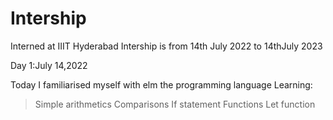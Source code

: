 # Intership
Interned at IIIT Hyderabad
Intership is from 14th July 2022 to 14thJuly 2023 

Day 1:July 14,2022

Today I familiarised myself with elm the programming language
Learning:
  >Simple arithmetics
  >Comparisons
  >If statement
  >Functions
  >Let function
